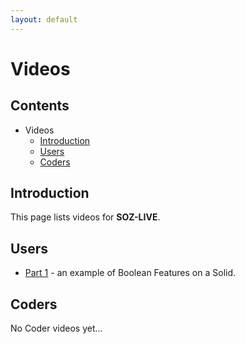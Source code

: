 ```yaml
---
layout: default
---
```


# Videos

## Contents

- Videos
  - [Introduction](#introduction)
  - [Users](#users)
  - [Coders](#coders)  

## Introduction

This page lists videos for **SOZ-LIVE**.  


## Users

- [Part 1](/videos/users-part-1.html) - an example of Boolean Features on a Solid.

## Coders

No Coder videos yet...